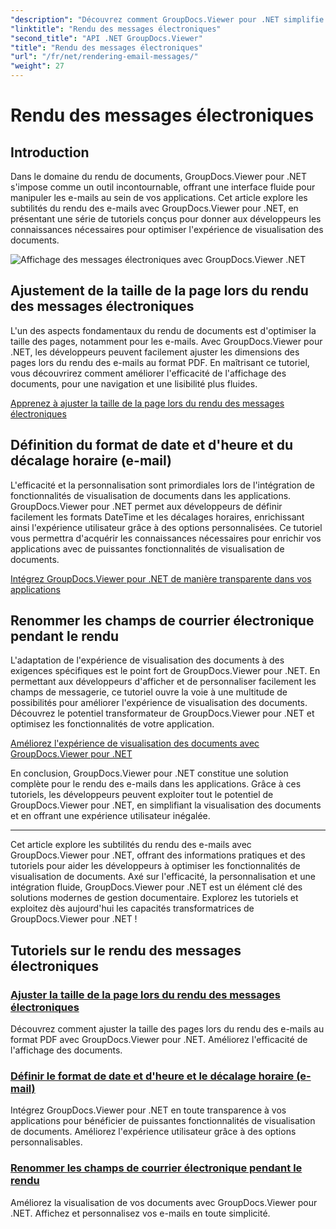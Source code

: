 ```yaml
---
"description": "Découvrez comment GroupDocs.Viewer pour .NET simplifie le rendu des e-mails au format PDF. Apprenez à ajuster la taille des pages, à définir le format DateTime et à renommer les champs efficacement."
"linktitle": "Rendu des messages électroniques"
"second_title": "API .NET GroupDocs.Viewer"
"title": "Rendu des messages électroniques"
"url": "/fr/net/rendering-email-messages/"
"weight": 27
---
```


# Rendu des messages électroniques

## Introduction

Dans le domaine du rendu de documents, GroupDocs.Viewer pour .NET s'impose comme un outil incontournable, offrant une interface fluide pour manipuler les e-mails au sein de vos applications. Cet article explore les subtilités du rendu des e-mails avec GroupDocs.Viewer pour .NET, en présentant une série de tutoriels conçus pour donner aux développeurs les connaissances nécessaires pour optimiser l'expérience de visualisation des documents.

![Affichage des messages électroniques avec GroupDocs.Viewer .NET](/viewer/rendering-email-messages/image.png)

## Ajustement de la taille de la page lors du rendu des messages électroniques

L'un des aspects fondamentaux du rendu de documents est d'optimiser la taille des pages, notamment pour les e-mails. Avec GroupDocs.Viewer pour .NET, les développeurs peuvent facilement ajuster les dimensions des pages lors du rendu des e-mails au format PDF. En maîtrisant ce tutoriel, vous découvrirez comment améliorer l'efficacité de l'affichage des documents, pour une navigation et une lisibilité plus fluides.

[Apprenez à ajuster la taille de la page lors du rendu des messages électroniques](./adjust-page-size-email/)

## Définition du format de date et d'heure et du décalage horaire (e-mail)

L'efficacité et la personnalisation sont primordiales lors de l'intégration de fonctionnalités de visualisation de documents dans les applications. GroupDocs.Viewer pour .NET permet aux développeurs de définir facilement les formats DateTime et les décalages horaires, enrichissant ainsi l'expérience utilisateur grâce à des options personnalisées. Ce tutoriel vous permettra d'acquérir les connaissances nécessaires pour enrichir vos applications avec de puissantes fonctionnalités de visualisation de documents.

[Intégrez GroupDocs.Viewer pour .NET de manière transparente dans vos applications](./set-date-time-format-offset-email/)

## Renommer les champs de courrier électronique pendant le rendu

L'adaptation de l'expérience de visualisation des documents à des exigences spécifiques est le point fort de GroupDocs.Viewer pour .NET. En permettant aux développeurs d'afficher et de personnaliser facilement les champs de messagerie, ce tutoriel ouvre la voie à une multitude de possibilités pour améliorer l'expérience de visualisation des documents. Découvrez le potentiel transformateur de GroupDocs.Viewer pour .NET et optimisez les fonctionnalités de votre application.

[Améliorez l'expérience de visualisation des documents avec GroupDocs.Viewer pour .NET](./rename-email-fields/)

En conclusion, GroupDocs.Viewer pour .NET constitue une solution complète pour le rendu des e-mails dans les applications. Grâce à ces tutoriels, les développeurs peuvent exploiter tout le potentiel de GroupDocs.Viewer pour .NET, en simplifiant la visualisation des documents et en offrant une expérience utilisateur inégalée.

--- 

Cet article explore les subtilités du rendu des e-mails avec GroupDocs.Viewer pour .NET, offrant des informations pratiques et des tutoriels pour aider les développeurs à optimiser les fonctionnalités de visualisation de documents. Axé sur l'efficacité, la personnalisation et une intégration fluide, GroupDocs.Viewer pour .NET est un élément clé des solutions modernes de gestion documentaire. Explorez les tutoriels et exploitez dès aujourd'hui les capacités transformatrices de GroupDocs.Viewer pour .NET !
## Tutoriels sur le rendu des messages électroniques
### [Ajuster la taille de la page lors du rendu des messages électroniques](./adjust-page-size-email/)
Découvrez comment ajuster la taille des pages lors du rendu des e-mails au format PDF avec GroupDocs.Viewer pour .NET. Améliorez l'efficacité de l'affichage des documents.
### [Définir le format de date et d'heure et le décalage horaire (e-mail)](./set-date-time-format-offset-email/)
Intégrez GroupDocs.Viewer pour .NET en toute transparence à vos applications pour bénéficier de puissantes fonctionnalités de visualisation de documents. Améliorez l'expérience utilisateur grâce à des options personnalisables.
### [Renommer les champs de courrier électronique pendant le rendu](./rename-email-fields/)
Améliorez la visualisation de vos documents avec GroupDocs.Viewer pour .NET. Affichez et personnalisez vos e-mails en toute simplicité.